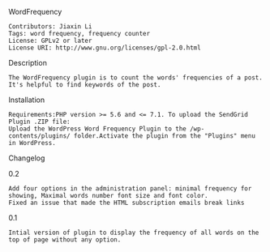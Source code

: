 WordFrequency

    Contributors: Jiaxin Li
    Tags: word frequency, frequency counter
    License: GPLv2 or later
    License URI: http://www.gnu.org/licenses/gpl-2.0.html

Description

    The WordFrequency plugin is to count the words' frequencies of a post. It's helpful to find keywords of the post.

Installation

    Requirements:PHP version >= 5.6 and <= 7.1. To upload the SendGrid Plugin .ZIP file:
    Upload the WordPress Word Frequency Plugin to the /wp-contents/plugins/ folder.Activate the plugin from the "Plugins" menu in WordPress.
    
Changelog

0.2

    Add four options in the administration panel: minimal frequency for showing, Maximal words number font size and font color.
    Fixed an issue that made the HTML subscription emails break links

0.1

    Intial version of plugin to display the frequency of all words on the top of page without any option.

